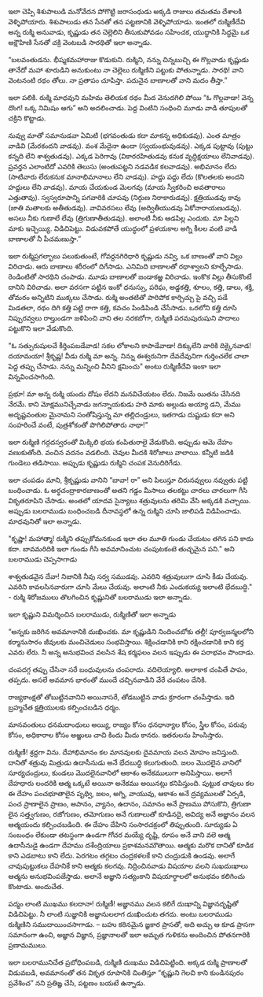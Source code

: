 ﻿ఇలా చెప్పి శిశుపాలుడి మనోవేదన పోగొట్టి జరాసంధుడు అక్కడి రాజులు తమతమ దేశాలకి వెళ్ళిపోయారు. శిశుపాలుడు తన సేనతో తన పట్టణానికి వెళ్ళిపోయాడు. ఇంతలో రుక్మిణీదేవి అన్న రుక్మి అనువాడు, కృష్ణుడు తన చెల్లెలిని తీసుకుపోవడం సహించక, యుద్ధానికి సిద్ధమై ఒక అక్షౌహిణి సేనతో చక్రి వెంటబడి సారథితో ఇలా అన్నాడు. 

“బలవంతుడను. భీష్మకమహారాజు కొడుకుని. రుక్మిని, నన్ను చిన్నబుచ్చి ఈ గొల్లవాడు కృష్ణుడు తానేదో మహా శూరుడిని అనుకుంటు నా చెల్లెలు రుక్మిణిని పట్టుకు పోతున్నాడు. సారథి! వాని వెంటనంటి రథం తోలు. నా ప్రతాపం చూపిస్తా. పదునైన బాణాలతో వాని మదం తీస్తా.” 

ఇలా పలికి. రుక్మి మాధవుని మహిమ తెలియక రథం మీద వెనుదగిలి పోయి “ఓ గొల్లవాడా! వెన్న దొంగ! ఒక్క నిమిషం ఆగు” అని అదలించాడు. పెద్ద వింటిని సంధించి మూడు వాడి తూపులతో చక్రిని కొట్టాడు. 

నువ్వు మాతో సమానుడవా ఏమిటి (భగవంతుడు కదా మాకన్న అధికుడవు). ఎంత మాత్రం వాడివి (మేరకందని వాడవు). వంశ మేదైనా ఉందా (స్వయంభువుడవు). ఎక్కడ పుట్టావు (పుట్టు కన్నది లేని శాశ్వతుడవు). ఎక్కడ పెరిగావు (వికారరహితుడవు కనుక వృద్ధిక్షయాలు లేనివాడవు). ప్రవర్తన ఎలాంటిదో ఎవరికి తెలుసు (అంతుపట్టని నడవడిక కలవాడవు). అభిమానం లేదు (సాటివారు లేరుకనుక మానాభిమానాలు లేని వాడవు). హద్దు పద్దు లేదు (కొలతలకు అందని హద్దులు లేని వాడవు). మాయ చేయకుండ మెలగవు (మాయ స్వీకరించి అవతారాలు ఎత్తుతావు). స్వస్వరూపాన్ని పగవారికి చూపవు (నిర్గుణ నిరాకారుడవు). క్షత్రియుడవు కావు (జాతి మతాలకు అతీతుడవు). వావివరసలు లేవు (అద్వితీయుడవు ఏకోనారాయణుడవు). అసలు నీకు గుణాలే లేవు (త్రిగుణాతీతుడవు). అలాంటి నీకు ఆడపిల్ల ఎందుకు. మా పిల్లని మాకు ఇచ్చెయ్యి. విడిచిపెట్టు. విడువకపోతే యుద్ధంలో ప్రళయకాల అగ్ని కీలల వంటి వాడి బాణాలతో నీ పీచమణుస్తా.” 

ఇలా రుక్మిప్రగల్భాలు పలుకుతుంటే, గోవర్దనగిరిధారి కృష్ణుడు నవ్వి, ఒక బాణంతో వాని విల్లు విరిచాడు. ఆరు బాణాలు శరీరంలో దిగేసాడు. ఎనిమిది బాణాలతో రథాశ్వాలని కూల్చేసాడు. రెండింటితో సారథిని చంపాడు. మూడు బాణాలతో జండాకఱ్ఱ విరిచాడు. ఇంకొక విల్లు తీసుకొంటే దానిని విరిచాడు. అలా వరసగా పట్టిన ఇంకో ధనుస్సు, పరిఘ, అడ్డకత్తి, శూలం, కత్తి, డాలు, శక్తి, తోమరం అన్నిటిని ముక్కలు చేసాడు. రుక్మి అంతటితో పారిపోక కార్చిచ్చు పై వచ్చి పడే మిడతలా, రథం దిగి కత్తి పట్టి రాగా కత్తి, కవచం పిండిపిండి చేసేసాడు. ఒరలోని కత్తి దూసి నిప్పురవ్వలు రాల్తుండగా జళిపించి వాని తల నరకబోగా, రుక్మిణి పరమపురుషుని పాదాలు పట్టుకొని ఇలా వేడుకొంది. 

"ఓ సత్పురుషులచే కీర్తింపబడేవాడ! సకల లోకాలని కాపాడేవాడా! దిక్కులేని వారికి దిక్కైనవాడ! దయామయా! శ్రీకృష్ణ! వీడు రుక్మి మా అన్న. నిన్ను ఈశ్వరునిగా దేవదేవునిగా గుర్తించలేక చాలా పెద్ద తప్పు చేసాడు. నన్ను మన్నించి వీనిని క్షమించు" అంటు రుక్మిణీదేవి ఇంకా ఇలా విన్నవించసాగింది. 

ప్రభూ! మా అన్న రుక్మి యందు దోషం లేదని మనవిచేయటం లేదు. నిజమే యితను చేసినది నేరమే. కాని మోక్షమునిచ్చేవాడు జగన్నాయకుడు హరి మాకు అల్లుడు అయ్యా డని, మేము అదృష్టవంతుల మైనామని సంతోషిస్తున్న మా తల్లిదండ్రులు, ఇతగాడు దుష్టుడు కదా అని సంహరించే వంటే, పుత్రశోకంతో పొగిలిపోతారు నాథా!" 

ఇలా రుక్మిణి గద్గదస్వరంతో మిక్కిలి భయ కంపితురాలై వేడుకొంది. అప్పుడు ఆమె దేహం వణుకుతోంది. వంచిన వదనం వడలింది. చెవుల మీదకి శిరోజాలు వాలాయి. కన్నీటి జడికి గుండెలు తడిసాయి. అప్పుడు కృష్ణుడు రుక్మిని చంపక వెనుదిరిగేడు. 

ఇలా చంపడం మాని, శ్రీకృష్ణుడు వానిని “బావా! రా” అని పిలుస్తూ చిరునవ్వులు నవ్వుతు పట్టి బంధించాడు. ఓ అర్థచంద్రాకారబాణంతో అతని గడ్డం మీసాలు తలకట్టు చారలు చారలుగా గీసి వికృతరూపిని చేసాడు. అంతలో యాదవ సైన్యాలు శత్రువులను తరిమి వేసి అక్కడకి వచ్చాయి. అప్పుడు బలరాముడు బంధించబడి దీనావస్థలో ఉన్న రుక్మిని చూసి జాలిపడి విడిపించాడు. మాధవునితో ఇలా అన్నాడు. 

"కృష్ణా! మహాత్మా! రుక్మిని తప్పుకోమనకుండ ఇలా తల మూతి గుండు చేయటం తగిన పని కాదు కదా. బావమరిదికి ఇలా గుండు గీసి అవమానించుట చంపుటకంటె తుచ్ఛమైన పని." అని బలరాముడు చెప్పసాగాడు 

శాశ్వతుడవైన దేవా! నిజానికి నీవు సర్వ సముడవు. ఎవరిని శత్రువులుగా చూసి కీడు చేయవు. ఎవరిని కావలసినవారుగా చూసి మేలు చేయవు. అలాంటి నీకు ఎందుకయ్య ఇలాంటి భేదబుద్ధి." - రుక్మి శిరోజములు తొలగించిన కృష్ణునితో బలరాముడు ఇలా అన్నాడు. 

ఇలా కృష్ణుని విమర్శించిన బలరాముడు, రుక్మిణితో ఇలా అన్నాడు 

“అన్నకు జరిగిన అవమానానికి దుఃఖించకు. మా కృష్ణుడిని నిందించబోకు తల్లీ! పూర్వజన్మలలోని కర్మానుసారం జీవులకు మంచిచెడులు సంభవిస్తాయి. శిక్షించడానికి కాని రక్షించడానికి కాని కర్త ఎవరు లేరు. నీ అన్న అనుభవించ వలసిన శేష కర్మఫలం వలన ఇప్పుడు ఈ పరాభవం పొందాడు. 

చంపదగ్గ తప్పు చేసినా సరే బంధువులను చంపరాదు. వదిలెయ్యాలి. అలాకాక చంపితే పాపం, తప్పదు. అసలే అవమాన భారంతో ముందే చచ్చినవాడిని వేరే చంపటం దేనికి. 

రాజ్యకాంక్షతో తోబుట్టినవానిని అయినాసరే, తోడబుట్టిన వాడు క్రూరంగా చంపేస్తాడు. ఇది బ్రహ్మచేత క్షత్రియులకు కల్పించబడిన ధర్మం. 

మానవంతులు ధనమదాంధులు అయ్యి, రాజ్యం కోసం ధనధాన్యాల కోసం, స్త్రీల కోసం, పరువు కోసం, అధికారాల కోసం అఱ్ఱులు చాచి కిందు మీదు కానరు. ఇతరులను హింసిస్తారు. 

రుక్మిణీ! శ్రద్దగా విను. దేహాభిమానం కల మానవులకు దైవమాయ వలన మోహం జనిస్తుంది. దానితో శత్రువు మిత్రుడు ఉదాసీనుడు అనే భేదబుద్ధి కలుగుతుంది. జలం మొదలైన వానిలో సూర్యచంద్రులు, కుండలు మొదలైనవానిలో ఆకాశం అనేకములుగా అనిపిస్తాయి. అలాగే దేహధారు లందరికి ఆత్మ ఒక్కటే అయినా అనేకము అయినట్లు కనిపిస్తుంది. పుట్టుక చావులు కల ఈ దేహం పంచభూతాలైన పృథ్వి, జలం, అగ్ని, వాయువు, ఆకాశం అనే ద్రవ్యములతో ఏర్పడి, పంచ ప్రాణాలైన ప్రాణం, అపానం, వ్యానం, ఉదానం, సమానం అనే ప్రాణము పోసుకొని, త్రిగుణా లైన సత్త్వగుణం, రజోగుణం, తమోగుణం అనే గుణాలుతో కూడినదై, అవిద్య అనే అజ్ఞానం వలన ఆత్మయందు కల్పించబడింది. ఈ దేహం దేహిని సంసారచక్రంలో తిప్పుతుంది. సూర్యుడు ఏ సంబంధం లేకుండా తటస్థంగా ఉండగా గోచర మయ్యే దృష్టి, రూపం అనే వాని వలె ఆత్మ ఉదాసీనుడై ఉండగా దేహము దశేంద్రియాలు ప్రకాశమనమౌతాయి. ఆత్మకు మరొక దానితో కూడిక కాని ఎడబాటు కాని లేదు. పెరగటం తగ్గటం చంద్రకళలకే కాని చంద్రుడుకి ఉండవు. అలాగే చావుపుట్టుకలు దేహనికే కాని ఆత్మకు కలగవు. నిద్రించినవాడు విషయాల వలని సుఖదుఃఖాలు ఆత్మను అనుభవింపజేస్తాడు. అలానే అజ్ఞాని సత్యంకాని విషయార్థాలలో అనుభవం కలిగించు కొంటాడు. అందుచేత. 

పద్మం లాంటి ముఖము కలదానా! రుక్మిణీ! అజ్ఞానము వలన కలిగే దుఃఖాన్ని విజ్ఞానదృష్టితో విడిచిపెట్టు. నీ లాంటి సుజ్ఞానికి అజ్ఞానులలాగ దుఃఖించుట తగదు. అంటు బలరాముడు రుక్మిణిని సముదాయించసాగాడు.
– బహు కఠినమైన జ్ఞకార ప్రాసతో, అది అచ్చు ఆ కూడ ప్రాసగా సమానంగా ఉంచి, అజ్ఞాన విజ్ఞాన, ప్రజ్ఞానాలతో ఇలా అమృత గుళికను అందించిన పోతనగారికి ప్రణామములు. 

ఇలా బలరామునిచేత ప్రబోధింపబడి, రుక్మిణి దుఃఖము విడిచిపెట్టింది. అక్కడ రుక్మి ప్రాణాలతో విడువబడి, అవమానంతో తన వికృత రూపానికి చింతిస్తూ “కృష్ణుని గెలచి కాని కుండినపురం ప్రవేశించ” నని ప్రతిఙ్ఞ చేసి, పట్టణం బయటే ఉన్నాడు. 

